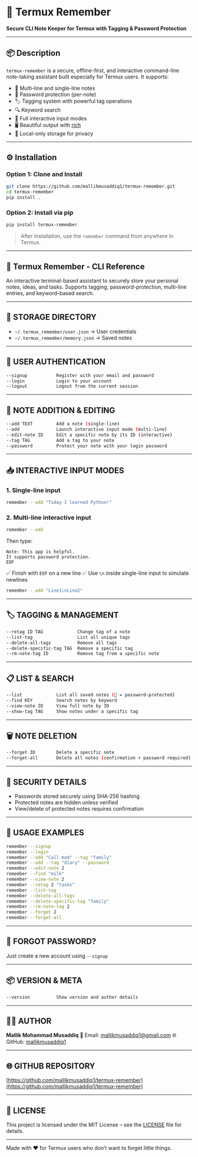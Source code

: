 # 🧠 Termux Remember

**Secure CLI Note Keeper for Termux with Tagging & Password Protection**

---

## 📦 Description

`termux-remember` is a secure, offline-first, and interactive command-line note-taking assistant built especially for Termux users. It supports:

* 📝 Multi-line and single-line notes
* 🔐 Password protection (per-note)
* 🏷️ Tagging system with powerful tag operations
* 🔍 Keyword search
* 🧹 Full interactive input modes
* 🖥️ Beautiful output with [rich](https://github.com/Textualize/rich)
* 📂 Local-only storage for privacy

---

## ⚙️ Installation

### Option 1: Clone and Install

```bash
git clone https://github.com/mallikmusaddiq1/termux-remember.git
cd termux-remember
pip install .
```

### Option 2: Install via pip

```bash
pip install termux-remember
```

> After installation, use the `remember` command from anywhere in Termux.

---

## 🧠 Termux Remember - CLI Reference

An interactive terminal-based assistant to securely store your personal notes, ideas, and tasks. Supports tagging, password-protection, multi-line entries, and keyword-based search.

---

## 📁 STORAGE DIRECTORY

* `~/.termux_remember/user.json` → User credentials
* `~/.termux_remember/memory.json` → Saved notes

---

## 🔐 USER AUTHENTICATION

```bash
--signup           Register with your email and password
--login            Login to your account
--logout           Logout from the current session
```

---

## 📝 NOTE ADDITION & EDITING

```bash
--add TEXT         Add a note (single-line)
--add              Launch interactive input mode (multi-line)
--edit-note ID     Edit a specific note by its ID (interactive)
--tag TAG          Add a tag to your note
--password         Protect your note with your login password
```

---

## 📥 INTERACTIVE INPUT MODES

### 1. Single-line input

```bash
remember --add "Today I learned Python!"
```

### 2. Multi-line interactive input

```bash
remember --add
```

Then type:

```
Note: This app is helpful.
It supports password protection.
EOF
```

✅ Finish with `EOF` on a new line
✅ Use `\n` inside single-line input to simulate newlines

```bash
remember --add "Line1\nLine2"
```

---

## 🏷️ TAGGING & MANAGEMENT

```bash
--retag ID TAG             Change tag of a note
--list-tag                 List all unique tags
--delete-all-tags          Remove all tags
--delete-specific-tag TAG  Remove a specific tag
--rm-note-tag ID           Remove tag from a specific note
```

---

## 📋 LIST & SEARCH

```bash
--list             List all saved notes (🔐 = password-protected)
--find KEY         Search notes by keyword
--view-note ID     View full note by ID
--show-tag TAG     Show notes under a specific tag
```

---

## 🗑️ NOTE DELETION

```bash
--forget ID        Delete a specific note
--forget-all       Delete all notes (confirmation + password required)
```

---

## 🔐 SECURITY DETAILS

* Passwords stored securely using SHA-256 hashing
* Protected notes are hidden unless verified
* View/delete of protected notes requires confirmation

---

## 🧪 USAGE EXAMPLES

```bash
remember --signup
remember --login
remember --add "Call mom" --tag "family"
remember --add --tag "diary" --password
remember --edit-note 2
remember --find "milk"
remember --view-note 2
remember --retag 2 "tasks"
remember --list-tag
remember --delete-all-tags
remember --delete-specific-tag "family"
remember --rm-note-tag 2
remember --forget 2
remember --forget-all
```

---

## 🔑 FORGOT PASSWORD?

Just create a new account using `--signup`

---

## 📦 VERSION & META

```bash
--version          Show version and author details
```

---

## 👨‍💻 AUTHOR

**Mallik Mohammad Musaddiq**
📧 Email: [mallikmusaddiq1@gmail.com](mailto:mallikmusaddiq1@gmail.com)
🌐 GitHub: [mallikmusaddiq1](https://github.com/mallikmusaddiq1)

---

## 🌐 GITHUB REPOSITORY

[https://github.com/mallikmusaddiq1/termux-remember](https://github.com/mallikmusaddiq1/termux-remember)

---

## 📄 LICENSE

This project is licensed under the MIT License – see the [LICENSE](LICENSE) file for details.

---

Made with ❤️ for Termux users who don’t want to forget little things.
